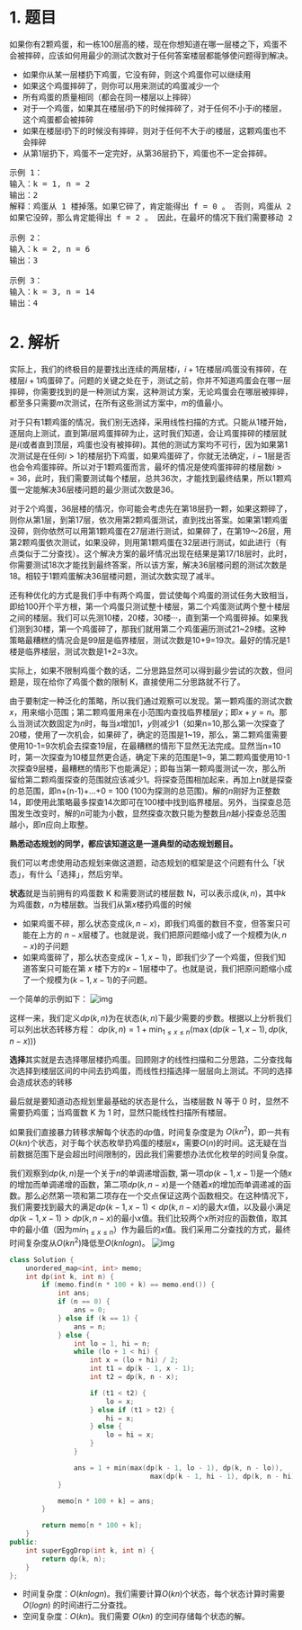 # 1. 题目
如果你有2颗鸡蛋，和一栋100层高的楼，现在你想知道在哪一层楼之下，鸡蛋不会被摔碎，应该如何用最少的测试次数对于任何答案楼层都能够使问题得到解决。

- 如果你从某一层楼扔下鸡蛋，它没有碎，则这个鸡蛋你可以继续用
- 如果这个鸡蛋摔碎了，则你可以用来测试的鸡蛋减少一个
- 所有鸡蛋的质量相同（都会在同一楼层以上摔碎）
- 对于一个鸡蛋，如果其在楼层$i$扔下的时候摔碎了，对于任何不小于$i$的楼层，这个鸡蛋都会被摔碎
- 如果在楼层i扔下的时候没有摔碎，则对于任何不大于$i$的楼层，这颗鸡蛋也不会摔碎
- 从第1层扔下，鸡蛋不一定完好，从第36层扔下，鸡蛋也不一定会摔碎。

<pre>
示例 1：
输入：k = 1, n = 2
输出：2
解释：鸡蛋从 1 楼掉落。如果它碎了，肯定能得出 f = 0 。 否则，鸡蛋从 2 楼掉落。如果它碎了，肯定能得出 f = 1 。 
如果它没碎，那么肯定能得出 f = 2 。 因此，在最坏的情况下我们需要移动 2 次以确定 f 是多少。 

示例 2：
输入：k = 2, n = 6
输出：3

示例 3：
输入：k = 3, n = 14
输出：4
</pre>

# 2. 解析
实际上，我们的终极目的是要找出连续的两层楼$i，i+1$在楼层$i$鸡蛋没有摔碎，在楼层$i+1$鸡蛋碎了。问题的关键之处在于，测试之前，你并不知道鸡蛋会在哪一层摔碎，你需要找到的是一种测试方案，这种测试方案，无论鸡蛋会在哪层被摔碎，都至多只需要$m$次测试，在所有这些测试方案中，$m$的值最小。

对于只有1颗鸡蛋的情况，我们别无选择，采用线性扫描的方式。只能从1楼开始，逐层向上测试，直到第$i$层鸡蛋摔碎为止，这时我们知道，会让鸡蛋摔碎的楼层就是$i$(或者直到顶层，鸡蛋也没有被摔碎)。其他的测试方案均不可行，因为如果第1次测试是在任何$i>1$的楼层扔下鸡蛋，如果鸡蛋碎了，你就无法确定，$i-1$层是否也会令鸡蛋摔碎。所以对于1颗鸡蛋而言，最坏的情况是使鸡蛋摔碎的楼层数$i>=36$，此时，我们需要测试每个楼层，总共36次，才能找到最终结果，所以1颗鸡蛋一定能解决36层楼问题的最少测试次数是36。

对于2个鸡蛋，36层楼的情况，你可能会考虑先在第18层扔一颗，如果这颗碎了，则你从第1层，到第17层，依次用第2颗鸡蛋测试，直到找出答案。如果第1颗鸡蛋没碎，则你依然可以用第1颗鸡蛋在27层进行测试，如果碎了，在第19～26层，用第2颗鸡蛋依次测试，如果没碎，则用第1颗鸡蛋在32层进行测试，如此进行（有点类似于二分查找）。这个解决方案的最坏情况出现在结果是第17/18层时，此时，你需要测试18次才能找到最终答案，所以该方案，解决36层楼问题的测试次数是18。相较于1颗鸡蛋解决36层楼问题，测试次数实现了减半。

还有种优化的方式是我们手中有两个鸡蛋，尝试使每个鸡蛋的测试任务大致相当，即给100开个平方根，第一个鸡蛋只测试整十楼层，第二个鸡蛋测试两个整十楼层之间的楼层。我们可以先测10楼，20楼，30楼···，直到第一个鸡蛋碎掉。如果我们测到30楼，第一个鸡蛋碎了，那我们就用第二个鸡蛋遍历测试21~29楼。这种策略最糟糕的情况会是99层是临界楼层，测试次数是10+9=19次。最好的情况是1楼是临界楼层，测试次数是1+2=3次。

实际上，如果不限制鸡蛋个数的话，二分思路显然可以得到最少尝试的次数，但问题是，现在给你了鸡蛋个数的限制 K，直接使用二分思路就不行了。

由于要制定一种泛化的策略，所以我们通过观察可以发现。第一颗鸡蛋的测试次数$x$，用来缩小范围；第二颗鸡蛋用来在小范围内查找临界楼层$y$；即$x+y=n$。那么当测试次数固定为$n$时，每当$x$增加1，$y$则减少1（如果n=10,那么第一次探查了20楼，使用了一次机会，如果碎了，确定的范围是1\~19，那么，第二颗鸡蛋需要使用10-1=9次机会去探查19层，在最糟糕的情形下显然无法完成。显然当n=10时，第一次探查为10楼显然更合适，确定下来的范围是1~9，第二颗鸡蛋使用10-1次探查9层楼，最糟糕的情形下也能满足）；即每当第一颗鸡蛋测试一次，那么所留给第二颗鸡蛋探查的范围就应该减少1。将探查范围相加起来，再加上n就是探查的总范围，即n+(n-1)+...+0 = 100 (100为探测的总范围)。解的$n$刚好为正整数14，即使用此策略最多探查14次即可在100楼中找到临界楼层。另外，当探查总范围发生改变时，解的$n$可能为小数，显然探查次数只能为整数且$n$越小探查总范围越小，即$n$应向上取整。

**熟悉动态规划的同学，都应该知道这是一道典型的动态规划题目。**

我们可以考虑使用动态规划来做这道题，动态规划的框架是这个问题有什么「状态」，有什么「选择」，然后穷举。

**状态**就是当前拥有的鸡蛋数 K 和需要测试的楼层数 N，可以表示成$(k,n)$，其中$k$为鸡蛋数，$n$为楼层数。当我们从第$x$楼扔鸡蛋的时候
- 如果鸡蛋不碎，那么状态变成$(k,n−x)$，即我们鸡蛋的数目不变，但答案只可能在上方的 $n-x$层楼了。也就是说，我们把原问题缩小成了一个规模为$(k,n−x)$的子问题
- 如果鸡蛋碎了，那么状态变成$(k−1,x−1)$，即我们少了一个鸡蛋，但我们知道答案只可能在第 $x$ 楼下方的$x-1$层楼中了。也就是说，我们把原问题缩小成了一个规模为$(k−1,x−1)$的子问题。

一个简单的示例如下：
![img](1.jpg)

这样一来，我们定义$dp(k,n)$为在状态$(k, n)$下最少需要的步数。根据以上分析我们可以列出状态转移方程：
$dp(k, n)=1+\min _{1 \leq x \leq n}(\max (dp(k-1, x-1), dp(k, n-x)))$

**选择**其实就是去选择哪层楼扔鸡蛋。回顾刚才的线性扫描和二分思路，二分查找每次选择到楼层区间的中间去扔鸡蛋，而线性扫描选择一层层向上测试。不同的选择会造成状态的转移

最后就是要知道动态规划里最基础的状态是什么，当楼层数 N 等于 0 时，显然不需要扔鸡蛋；当鸡蛋数 K 为 1 时，显然只能线性扫描所有楼层。

如果我们直接暴力转移求解每个状态的$dp$值，时间复杂度是为 $O(kn^2)$，即一共有$O(kn)$个状态，对于每个状态枚举扔鸡蛋的楼层x，需要$O(n)$的时间。这无疑在当前数据范围下是会超出时间限制的，因此我们需要想办法优化枚举的时间复杂度。

我们观察到$dp(k, n)$是一个关于$n$的单调递增函数, 第一项$dp(k-1, x-1)$是一个随$x$的增加而单调递增的函数，第二项$dp(k, n-x)$是一个随着$x$的增加而单调递减的函数。那么必然第一项和第二项存在一个交点保证这两个函数相交。在这种情况下，我们需要找到最大的满足$dp(k-1, x-1) < dp(k, n-x)$的最大$x$值，以及最小满足$dp(k-1, x-1) > dp(k, n-x)$的最小$x$值。我们比较两个$x$所对应的函数值，取其中的最小值（因为$min_{1 \leq x \leq n}$）作为最后的$x$值。我们采用二分查找的方式，最终时间复杂度从$O(kn^2)$降低至$O(knlogn)$。
![img](2.png)


```c++
class Solution {
    unordered_map<int, int> memo;
    int dp(int k, int n) {
        if (memo.find(n * 100 + k) == memo.end()) {
            int ans;
            if (n == 0) {
                ans = 0;
            } else if (k == 1) {
                ans = n;
            } else {
                int lo = 1, hi = n;
                while (lo + 1 < hi) {
                    int x = (lo + hi) / 2;
                    int t1 = dp(k - 1, x - 1);
                    int t2 = dp(k, n - x);

                    if (t1 < t2) {
                        lo = x;
                    } else if (t1 > t2) {
                        hi = x;
                    } else {
                        lo = hi = x;
                    }
                }

                ans = 1 + min(max(dp(k - 1, lo - 1), dp(k, n - lo)),
                                   max(dp(k - 1, hi - 1), dp(k, n - hi)));
            }

            memo[n * 100 + k] = ans;
        }

        return memo[n * 100 + k];
    }
public:
    int superEggDrop(int k, int n) {
        return dp(k, n);
    }
};
```
- 时间复杂度：$O(knlogn)$。我们需要计算$O(kn)$个状态，每个状态计算时需要 $O(logn)$ 的时间进行二分查找。
- 空间复杂度：$O(kn)$。我们需要 $O(kn)$ 的空间存储每个状态的解。
